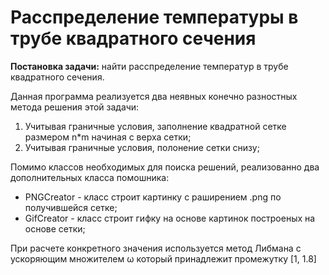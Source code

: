 # Расспределение температуры в трубе квадратного сечения
**Постановка задачи:** найти расспределение температур в трубе квадратного сечения.

Данная программа реализуется два неявных конечно разностных метода решения этой задачи:
 
1) Учитывая граничные условия, заполнение квадратной сетке размером n*m начиная с верха сетки; 
2) Учитывая граничные условия, полонение сетки снизу;

Помимо классов необходимых для поиска решений, реализованно два дополнительных класса помошника:

* PNGCreator - класс строит картинку с раширением .png по получившейся сетке;
* GifCreator - класс строит гифку на основе картинок построеных на основе сетки;

При расчете конкретного значения используется метод Либмана с ускоряющим множителем ω‎ который принадлежит промежутку [1, 1.8]